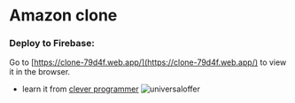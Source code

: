 # Amazon clone 
### Deploy to Firebase: 
Go to [https://clone-79d4f.web.app/](https://clone-79d4f.web.app/) to view it in the browser.

- learn it from [clever programmer](https://www.youtube.com/c/CleverProgrammer/)
![universaloffer](https://universaloffer.org)
